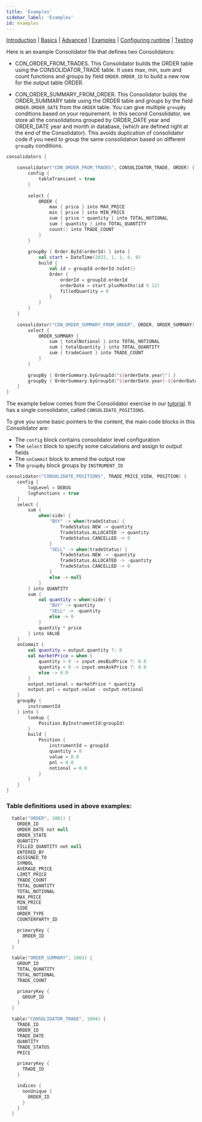 ```yaml
---
title: 'Examples'
sidebar_label: 'Examples'
id: examples
---
```


[Introduction](/server/consolidator/introduction) | [Basics](/server/consolidator/basics) |  [Advanced](/server/consolidator/advanced) | [Examples](/server/consolidator/examples) | [Configuring runtime](/server/consolidator/configuring-runtime) | [Testing](/server/consolidator/testing)

Here is an example Consolidator file that defines two Consolidators:

* CON_ORDER_FROM_TRADES.
  This Consolidator builds the ORDER table using the CONSOLIDATOR_TRADE table. It uses max, min, sum and count functions and groups by field ```ORDER.ORDER_ID``` to build a new row for the output table ORDER.

* CON_ORDER_SUMMARY_FROM_ORDER.  This Consolidator builds the ORDER_SUMMARY table using the ORDER table and groups by the field ```ORDER.ORDER_DATE``` from the ```ORDER``` table. You can give multiple `groupBy` conditions based on your requirement.
  In this second Consolidator,  we store all the consolidations grouped by ORDER_DATE year and ORDER_DATE year and month in database, (which are defined right at the end of the Consolidator). This avoids duplication of consolidator code if you need to group the same consolidation based on different `groupBy` conditions.

```kotlin
consolidators {

    consolidator("CON_ORDER_FROM_TRADES", CONSOLIDATOR_TRADE, ORDER) {
        config {
            tableTransient = true
        }
    
        select {
            ORDER {
                max { price } into MAX_PRICE
                min { price } into MIN_PRICE
                sum { price * quantity } into TOTAL_NOTIONAL
                sum { quantity } into TOTAL_QUANTITY
                count() into TRADE_COUNT
            }
        }
    
        groupBy { Order.ById(orderId) } into {
            val start = DateTime(2022, 1, 1, 0, 0)
            build {
                val id = groupId.orderId.toInt()
                Order {
                    orderId = groupId.orderId
                    orderDate = start.plusMonths(id % 12)
                    filledQuantity = 0
                }
            }
        }
    }
    
    consolidator("CON_ORDER_SUMMARY_FROM_ORDER", ORDER, ORDER_SUMMARY) {
        select {
            ORDER_SUMMARY {
                sum { totalNotional } into TOTAL_NOTIONAL
                sum { totalQuantity } into TOTAL_QUANTITY
                sum { tradeCount } into TRADE_COUNT
            }
        }
    
        groupBy { OrderSummary.byGroupId("${orderDate.year}") }
        groupBy { OrderSummary.byGroupId("${orderDate.year}-${orderDate.monthOfYear}") }
    }
}
```

The example below comes from the Consolidator exercise in our [tutorial](/getting-started/go-to-the-next-level/calculated-data/). It has a single consolidator, called `CONSOLIDATE_POSITIONS`.

To give you some basic pointers to the content, the main code blocks in this Consolidator are:

- The `config` block contains consolidator level configuration
- The `select` block to specify some calculations and assign to output fields
- The `onCommit` block to amend the output row
- The `groupBy` block groups by `INSTRUMENT_ID`

```kotlin
consolidator("CONSOLIDATE_POSITIONS", TRADE_PRICE_VIEW, POSITION) {
    config {
        logLevel = DEBUG
        logFunctions = true
    }
    select {
        sum {
            when(side) {
                "BUY" -> when(tradeStatus) {
                    TradeStatus.NEW -> quantity
                    TradeStatus.ALLOCATED -> quantity
                    TradeStatus.CANCELLED -> 0
                }
                "SELL" -> when(tradeStatus) {
                    TradeStatus.NEW -> -quantity
                    TradeStatus.ALLOCATED -> -quantity
                    TradeStatus.CANCELLED -> 0
                }
                else -> null
            }
        } into QUANTITY
        sum {
            val quantity = when(side) {
                "BUY" -> quantity
                "SELL" -> -quantity
                else -> 0
            }
            quantity * price
        } into VALUE
    }
    onCommit {
        val quantity = output.quantity ?: 0
        val marketPrice = when {
            quantity > 0 -> input.emsBidPrice ?: 0.0
            quantity < 0 -> input.emsAskPrice ?: 0.0
            else -> 0.0
        }
        output.notional = marketPrice * quantity
        output.pnl = output.value - output.notional
    }
    groupBy {
        instrumentId
    } into {
        lookup {
            Position.ByInstrumentId(groupId)
        }
        build {
            Position {
                instrumentId = groupId
                quantity = 0
                value = 0.0
                pnl = 0.0
                notional = 0.0
            }
        }
    }
}
```

### Table definitions used in above examples:

```kotlin
  table("ORDER", 1001) {
    ORDER_ID
    ORDER_DATE not null
    ORDER_STATE
    QUANTITY
    FILLED_QUANTITY not null
    ENTERED_BY
    ASSIGNED_TO
    SYMBOL
    AVERAGE_PRICE
    LIMIT_PRICE
    TRADE_COUNT
    TOTAL_QUANTITY
    TOTAL_NOTIONAL
    MAX_PRICE
    MIN_PRICE
    SIDE
    ORDER_TYPE
    COUNTERPARTY_ID

    primaryKey {
      ORDER_ID
    }
  }

  table("ORDER_SUMMARY", 1003) {
    GROUP_ID
    TOTAL_QUANTITY
    TOTAL_NOTIONAL
    TRADE_COUNT

    primaryKey {
      GROUP_ID
    }
  }

  table("CONSOLIDATOR_TRADE", 1004) {
    TRADE_ID
    ORDER_ID
    TRADE_DATE
    QUANTITY
    TRADE_STATUS
    PRICE

    primaryKey {
      TRADE_ID
    }

    indices {
      nonUnique {
        ORDER_ID
      }
    }
  }
```
